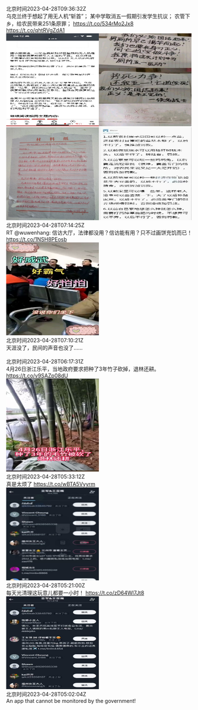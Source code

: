 北京时间2023-04-28T09:36:32Z<br>乌克兰终于想起了用无人机“斩首”；
某中学取消五一假期引发学生抗议；
农管下乡，给农民带来251条原罪；
https://t.co/534rMo2Jx8 https://t.co/qhtRVgZdA1<br><img src='/temp/2023/1651762287139766273_0.jpg' width='250' height='250'><img src='/temp/2023/1651762287139766273_1.jpg' width='250' height='250'><img src='/temp/2023/1651762287139766273_2.jpg' width='250' height='250'><img src='/temp/2023/1651762287139766273_3.jpg' width='250' height='250'><br>北京时间2023-04-28T07:14:25Z<br>RT @wuwenhang: 信访大厅，法律都没用？信访能有用？只不过画饼充饥而已！ https://t.co/1NSH8PEosb<br><img src='/temp/2023/1651726524486418432_0.jpg' width='250' height='250'><br>北京时间2023-04-28T07:10:21Z<br>天涯没了，民间的声音也没了……<br><br>北京时间2023-04-28T06:17:31Z<br>4月26日浙江乐平，当地政府要求把种了3年竹子砍掉，退林还耕。 https://t.co/v9SAZp08dU<br><img src='/temp/2023/1651712205484867584_0.jpg' width='250' height='250'><br>北京时间2023-04-28T05:33:12Z<br>真是太烦了 https://t.co/wBTA5Vyyrm<br><img src='/temp/2023/1651701051157000192_0.jpg' width='250' height='250'><br>北京时间2023-04-28T05:21:00Z<br>每天光清理这玩意儿都要一小时！ https://t.co/zD64Wl7Jt8<br><img src='/temp/2023/1651697980205076480_0.jpg' width='250' height='250'><br>北京时间2023-04-28T05:02:04Z<br>An app that cannot be monitored by the government!<br><br>